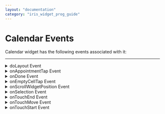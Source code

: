 ```yaml
---
layout: "documentation"
category: "iris_widget_prog_guide"
---
```


Calendar Events
===============

Calendar widget has the following events associated with it:

* * *

<details close markdown="block"><summary>doLayout Event</summary>

* * *

This event is invoked for every widget when the widget position and dimensions are computed.

### Syntax

{% highlight VoltMx %}
doLayout()
{% endhighlight %}

### Read/Write

Read + Write

### Remarks

This event is invoked for all the widgets placed inside flex containers. This event is invoked in the order in which the widgets are added to the widget hierarchy and expect the frame property of the widget is calculated and available for use within this event.

This event is used to set the layout properties of child widgets in the relation to self and peer widgets whose layout is not yet performed.

The number of times this event invoked may vary per platform. It is not recommended to write business logic assuming that this function is invoked only once when there is a change in positional or dimensional properties. This event will not trigger when transformations are applied though widget is moved or scaled or rotated from its original location.

### Example

{% highlight VoltMx %}
//Sample code to set doLayout event callback to a button widget.
/*This code changes the top property of button2 and makes it appear below button1.*/
myForm.button1.doLayout=doLayoutButton1;


function doLayoutButton1(){
      
    myForm.button2.top = myForm.button1.frame.height;
}
{% endhighlight %}

### Platform Availability

*   iOS
*   Android
*   Windows
*   SPA

* * *

</details>
<details close markdown="block"><summary>onAppointmentTap Event</summary>

* * *

This event is triggered when you tap any of the existing appointments in the following view types:

*   CALENDAR\_VIEW\_TYPE\_DAY\_VIEW
*   CALENDAR\_VIEW\_TYPE\_WEEK\_VIEW
*   CALENDAR\_VIEW\_TYPE\_MONTH\_VIEW

### Syntax

{% highlight VoltMx %}
onAppointmentTap()
{% endhighlight %}

### Remarks

The details of the appointment tapped is returned with a unique id in the callback.

{% highlight VoltMx %}{  
  "uniqueid":"fc309",  
  "startDate":"2014-10-12 00:00:00",  
  "endDate":"2014-10-13 04:00:00",  
  "Subject":"Travel to Europe",  
  "isAllDay":false,  
  "Location":"Paris, France",  
  "Description":"To attend a meeting",  
  "skin":{"cellcolor":"#FFF09609"},  
  "info":{}  
}
{% endhighlight %}

The unique id, identifies the appointment displayed in these calendar views.

### Example

{% highlight VoltMx %}
//Sample code to set onAppointmentTap event callback to Calendar widget.

frmCalendar.myCalendar.onAppointmentTap=onAppointmentTapCallBck;

function onAppointmentTapCallBck(calendar){
      
   //Write your code here.
}
{% endhighlight %}

### Availability

*   Available on Windows

* * *

</details>
<details close markdown="block"><summary>onDone Event</summary>

* * *

This event is triggered when the _Done_ or _Enter_ button is clicked or tapped after the calendar opens.

### Syntax

{% highlight VoltMx %}
onDone()
{% endhighlight %}

### Read/Write

Read + Write

### Remarks

*   In Desktop Web platform, this event is fired when the enter key is pressed when the Calendar widget is in focus.
*   In iOS platform, the Done button is available only when the value of the [inputAccessoryViewType](Calendar_Properties.html#inputAccessoryViewType) property is `CALENDAR_INPUTACCESSORYVIEW_NEXTPREV`. So in iOS platform, the `onDone` event is fired only when the value of inputAccessoryViewType property is `CALENDAR_INPUTACCESSORYVIEW_NEXTPREV`.

### Example

{% highlight VoltMx %}
//Sample code to set the onDone event callback to a Calendar widget.

frmCalendar.myCalendar.onDone=onDoneCallback;

function onDoneCallback(calendarWdg){
      //Write your logic here.
}

{% endhighlight %}

### Availability

*   Available in the IDE
*   iOS, Desktop Web, and SPA

* * *

</details>
<details close markdown="block"><summary>onEmptyCellTap Event</summary>

* * *

This event is triggered when you tap on any of the empty cells of the calendar day view.

### Syntax

{% highlight VoltMx %}
onEmptyCellTap()
{% endhighlight %}

### Remarks

This event is applicable only when the viewType is set to CALENDAR\_VIEW\_TYPE\_DAY\_VIEW. The arguments holds the value for the date time details of the empty cell being tapped in the following format "dd-MM-yyyy HH:mm". For example, 13-10-2014 10:20.

### Example

{% highlight VoltMx %}
//Sample code to set onEmptyCellTap event callback to Calendar widget.

frmCalendar.myCalendar.onEmptyCellTap=onEmptyCellTapCallBck;

function onEmptyCellTapCallBck(calendar){
      
   //Write your code here.
}
{% endhighlight %}

### Availability

*   Available on Windows

* * *

</details>
<details close markdown="block"><summary>onScrollWidgetPosition Event</summary>

* * *

This event callback is invoked by the platform when the widget location position gets changed on scrolling. The onScrollWidgetPosition event returns the positional coordinates of the widget's location with respect to the screen (screenX and screenY) and the parent container (frameX and frameY). This event is invoked asynchronously, and is not available for FlexForm widget.

### Syntax

{% highlight VoltMx %}
onScrollWidgetPosition()
{% endhighlight %}

### Read/Write

Read + Write

### Example

{% highlight VoltMx %}
var LabelWdg = new voltmx.ui.Label(basicConf, layoutConf, pspConf);
form.add(LabelWdg);
LabelWdg.onScrollWidgetPosition = onScrollWidgetPositionCallBack;

function onScrollWidgetPositionCallBack(wdg, screenX, screenY, frameX, frameY) { //wdg : Widget that is registered for onScrollWidgetPosition.
    /*screenX : Position of widget with respect to 
the screen's X - coordinates (after downsizing the navigation bar and status bar).*/
    /*screenY : Position of widget with respect to the screen's Y - 
coordinates (after downsizing the navigation bar and status bar).*/
    //frameX : Position of widget with respect to parent container's X- coordinates.
    //frameY : Position of widget with respect to parent container's Y- coordinates.
}
{% endhighlight %}

### Platform Availability

*   Not Accessible from IDE
*   Android, iOS, SPA, and Windows

* * *

</details>
<details close markdown="block"><summary>onSelection Event</summary>

* * *

This event is triggered when an item is selected or deselected.

### Syntax

{% highlight VoltMx %}
onSelection()
{% endhighlight %}

### Read/Write

Read + Write

### Remarks

On Android platform, this event works only from Android OS version 4.0 and later.

### Example

{% highlight VoltMx %}
//Sample code to set onSelection event callback to Calendar widget.

frmCalendar.myCalendar.onSelection=onSelectionCallBck;  
  
function onSelectionCallBck(calendar, isValidDateSelected)
/*The "isValidDateSelected" argument returns true if the selected date is within the defined range. Otherwise, returns false.*/
{
    alert("onSelection event triggered");
}
{% endhighlight %}

### Availability

*   Available on all platforms

* * *

</details>
<details close markdown="block"><summary>onTouchEnd Event</summary>

* * *

An event callback is invoked by the platform when the user touch is released from the touch surface.

### Syntax

{% highlight VoltMx %}
onTouchEnd ()
{% endhighlight %}

### Optional Parameters

source

Handle to the widget reference on which the user touch has ended.

x

Specifies the x-coordinate with in the widget with respect to widget's co-ordinate system. It is a number indicating device independent pixel.

y

Specifies the y- coordinate with in the widget with respect to widget's co-ordinate system. It is a number indicating device independent pixel.

contextInfo

On devices that support 3D Touch, specifies a key-value pair where the value specifies the force of the touch. The value 1.0 represents the force of an average touch, as determined by the system.

> **_Note:_** 3D Touch is available only on iOS 9.0 and later.

### Read/Write

Read + Write

### Remarks

This event is invoked asynchronously.

### Example

{% highlight VoltMx %}
function onTouchEndCallback(source, x, y, contextInfo) {
    if (contextInfo) {
        var force = contextInfo[“force”];
        voltmx.print(“value of force is” + force)
    }
}
Form1.widget1.onTouchEnd = onTouchEndCallback;
{% endhighlight %}

### Platform Availability

*   iOS, Android, Windows, and SPA

* * *

</details>
<details close markdown="block"><summary>onTouchMove Event</summary>

* * *

An event callback is invoked by the platform when the touch moves on the touch surface continuously until movement ends.

### Syntax

{% highlight VoltMx %}
onTouchMove ()
{% endhighlight %}

### Optional Parameters

source

Handle to the widget reference on which touch moves.

x

Specifies the x-coordinate with in the widget with respect to widget's co-ordinate system. It is a number indicating device independent pixel.

y

Specifies the y- coordinate with in the widget with respect to widget's co-ordinate system. It is a number indicating device independent pixel.

contextInfo

On devices that support 3D Touch, specifies a key-value pair where the value specifies the force of the touch. The value 1.0 represents the force of an average touch, as determined by the system.

> **_Note:_** 3D Touch is available only on iOS 9.0 and later.

### Read/Write

Read + Write

### Remarks

This event is invoked asynchronously.

### Example

{% highlight VoltMx %}
function onTouchMoveCallback(source, x, y, contextInfo) {
    if (contextInfo) {
        var force = contextInfo[“force”];
        voltmx.print(“value of force is” + force)
    }
    Form1.widget1.onTouchMove = onTouchMoveCallback;  

{% endhighlight %}

### Platform Availability

*   iOS, Android, Windows, and SPA

* * *

</details>
<details close markdown="block"><summary>onTouchStart Event</summary>

* * *

An event callback is invoked by the platform when the user touches the touch surface.

### Syntax

{% highlight VoltMx %}
onTouchStart ()
{% endhighlight %}

Optional Parameters

source

Handle to the widget reference on which the user touches.

x

Specifies the X co-ordinate with in the widget with respect to widget's co-ordinate system. It is a number indicating device independent pixel.

y

Specifies the Y co-ordinate with in the widget with respect to widget's co-ordinate system. It is a number indicating device independent pixel.

contextInfo

On devices that support 3D Touch, specifies a key-value pair where the value specifies the force of the touch. The value 1.0 represents the force of an average touch, as determined by the system.

> **_Note:_** 3D Touch is available only on iOS 9.0 and later.

### Read/Write

Read + Write

### Remarks

This event is invoked asynchronously.

### Example

{% highlight VoltMx %}
function onTouchStartCallback(source, x, y, contextInfo) {
    if (contextInfo) {
        var force = contextInfo[“force”];
        voltmx.print(“value of force is” + force)
    }
}
Form1.widget1.onTouchStart = onTouchStartCallback;  

{% endhighlight %}

### Platform Availability

*   iOS, Android, Windows, and SPA

* * *
</details>

